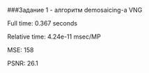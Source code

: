 ###Задание 1 - алгоритм demosaicing-а VNG

Full time: 0.367 seconds

Relative time: 4.24e-11 msec/MP

MSE: 158

PSNR: 26.1
